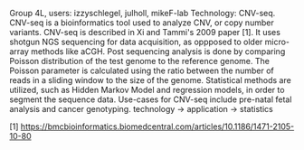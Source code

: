 Group 4L, users: izzyschlegel, julholl, mikeF-lab
Technology: CNV-seq. CNV-seq is a bioinformatics tool used to analyze CNV, or copy number variants. CNV-seq is described in Xi and Tammi's 2009 paper [1].
It uses shotgun NGS sequencing for data acquisition, as oppposed to older micro-array methods like aCGH. Post sequencing analysis is done by comparing Poisson
distribution of the test genome to the reference genome. The Poisson parameter is calculated using the ratio between the number of reads in a sliding window to 
the size of the genome. Statistical methods are utilized, such as Hidden Markov Model and regression models, in order to segment the sequence data. Use-cases
for CNV-seq include pre-natal fetal analysis and cancer genotyping. 
technology -> application -> statistics



[1] https://bmcbioinformatics.biomedcentral.com/articles/10.1186/1471-2105-10-80
